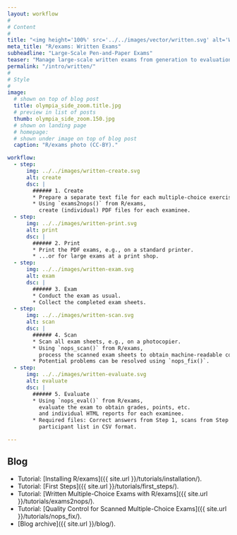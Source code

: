 ```yaml
---
layout: workflow
#
# Content
#
title: "<img height='100%' src='../../images/vector/written.svg' alt='Written Exams'> Written Exams"
meta_title: "R/exams: Written Exams"
subheadline: "Large-Scale Pen-and-Paper Exams"
teaser: "Manage large-scale written exams from generation to evaluation using R/exams."
permalink: "/intro/written/"
#
# Style
#
image:
  # shown on top of blog post
  title: olympia_side_zoom.title.jpg
  # preview in list of posts
  thumb: olympia_side_zoom.150.jpg
  # shown on landing page
  # homepage:
  # shown under image on top of blog post
  caption: "R/exams photo (CC-BY)."

workflow:
  - step:
      img: ../../images/written-create.svg
      alt: create
      dsc: |
        ###### 1. Create
        * Prepare a separate text file for each multiple-choice exercise.
        * Using `exams2nops()` from R/exams,
          create (individual) PDF files for each examinee.
  - step:
      img: ../../images/written-print.svg
      alt: print
      dsc: |
        ###### 2. Print
        * Print the PDF exams, e.g., on a standard printer.
        * ...or for large exams at a print shop.
  - step:
      img: ../../images/written-exam.svg
      alt: exam
      dsc: |
        ###### 3. Exam
        * Conduct the exam as usual.
        * Collect the completed exam sheets.
  - step:
      img: ../../images/written-scan.svg
      alt: scan
      dsc: |
        ###### 4. Scan
        * Scan all exam sheets, e.g., on a photocopier.
        * Using `nops_scan()` from R/exams,
          process the scanned exam sheets to obtain machine-readable content.
        * Potential problems can be resolved using `nops_fix()`.
  - step:
      img: ../../images/written-evaluate.svg
      alt: evaluate
      dsc: |
        ###### 5. Evaluate
        * Using `nops_eval()` from R/exams,
          evaluate the exam to obtain grades, points, etc.
          and individual HTML reports for each examinee.
        * Required files: Correct answers from Step 1, scans from Step 4, and a
          participant list in CSV format.

---
```


## Blog ##

* Tutorial: [Installing R/exams]({{ site.url }}/tutorials/installation/).
* Tutorial: [First Steps]({{ site.url }}/tutorials/first_steps/).
* Tutorial: [Written Multiple-Choice Exams with R/exams]({{ site.url }}/tutorials/exams2nops/).
* Tutorial: [Quality Control for Scanned Multiple-Choice Exams]({{ site.url }}/tutorials/nops_fix/).
* [Blog archive]({{ site.url }}/blog/).

